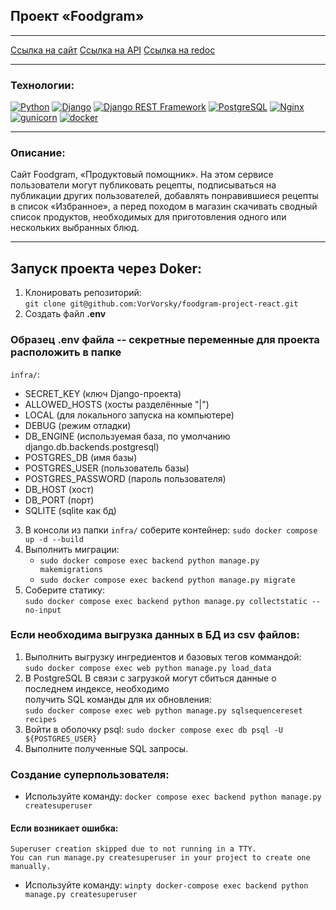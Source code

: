## Проект «Foodgram»
***
[Ссылка на сайт](http://vorvorsky.sytes.net/recipes)
[Ссылка на API](http://vorvorsky.sytes.net/api/)
[Ссылка на redoc](http://vorvorsky.sytes.net/api/docs/)
***
### Технологии:
[![Python](https://img.shields.io/badge/-Python-464646?style=flat-square&logo=Python)](https://www.python.org/)
[![Django](https://img.shields.io/badge/-Django-464646?style=flat-square&logo=Django)](https://www.djangoproject.com/)
[![Django REST Framework](https://img.shields.io/badge/-Django%20REST%20Framework-464646?style=flat-square&logo=Django%20REST%20Framework)](https://www.django-rest-framework.org/)
[![PostgreSQL](https://img.shields.io/badge/-PostgreSQL-464646?style=flat-square&logo=PostgreSQL)](https://www.postgresql.org/)
[![Nginx](https://img.shields.io/badge/-NGINX-464646?style=flat-square&logo=NGINX)](https://nginx.org/ru/)
[![gunicorn](https://img.shields.io/badge/-gunicorn-464646?style=flat-square&logo=gunicorn)](https://gunicorn.org/)
[![docker](https://img.shields.io/badge/-Docker-464646?style=flat-square&logo=docker)](https://www.docker.com/)
***
### Описание:
Cайт Foodgram, «Продуктовый помощник». На этом сервисе пользователи могут публиковать рецепты, подписываться на публикации других пользователей, добавлять понравившиеся рецепты в список «Избранное», а перед походом в магазин скачивать сводный список продуктов, необходимых для приготовления одного или нескольких выбранных блюд.
***

## Запуск проекта через Doker:

1. Клонировать репозиторий: <br/>``git clone git@github.com:VorVorsky/foodgram-project-react.git``
2. Создать файл **.env**

### Образец .env файла -- секретные переменные для проекта расположить в папке<br/>
``infra/``:
* SECRET_KEY (ключ Django-проекта)
* ALLOWED_HOSTS (хосты разделённые "|")
* LOCAL (для локального запуска на компьютере)
* DEBUG (режим отладки)
* DB_ENGINE (используемая база, по умолчанию django.db.backends.postgresql)
* POSTGRES_DB (имя базы)
* POSTGRES_USER (пользователь базы)
* POSTGRES_PASSWORD (пароль пользователя)
* DB_HOST (хост)
* DB_PORT (порт)
* SQLITE (sqlite как бд)

3. В консоли из папки `infra/` соберите контейнер: `sudo docker compose up -d --build`
4. Выполнить миграции:
   * `sudo docker compose exec backend python manage.py makemigrations`
   * `sudo docker compose exec backend python manage.py migrate`
5. Соберите статику:<br/>
`sudo docker compose exec backend python manage.py collectstatic --no-input`

### Если необходима выгрузка данных в БД из csv файлов:
1. Выполнить выгрузку ингредиентов и базовых тегов коммандой:<br/>`sudo docker compose exec web python manage.py load_data`
2. В PostgreSQL В связи с загрузкой могут сбиться данные о последнем индексе, необходимо<br/>
получить SQL команды для их обновления:<br/>`sudo docker compose exec web python manage.py sqlsequencereset recipes`
3. Войти в оболочку psql: `sudo docker compose exec db psql -U ${POSTGRES_USER}`
4. Выполните полученные SQL запросы.

### Создание суперпользователя:
* Используйте команду: `docker compose exec backend python manage.py createsuperuser`
#### Если возникает ошибка:
`Superuser creation skipped due to not running in a TTY.`<br/>
`You can run manage.py createsuperuser in your project to create one manually.`<br/>
* Используйте команду: `winpty docker-compose exec backend python manage.py createsuperuser`